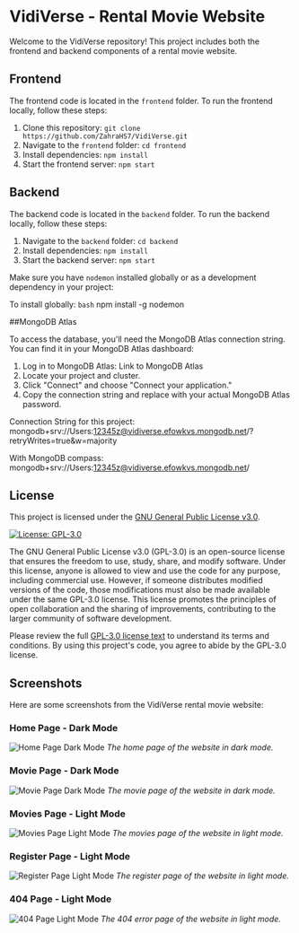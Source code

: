 # VidiVerse - Rental Movie Website

Welcome to the VidiVerse repository! This project includes both the frontend and backend components of a rental movie website.

## Frontend

The frontend code is located in the `frontend` folder. To run the frontend locally, follow these steps:

1. Clone this repository: `git clone https://github.com/ZahraHS7/VidiVerse.git`
2. Navigate to the `frontend` folder: `cd frontend`
3. Install dependencies: `npm install`
4. Start the frontend server: `npm start`

## Backend

The backend code is located in the `backend` folder. To run the backend locally, follow these steps:

1. Navigate to the `backend` folder: `cd backend`
2. Install dependencies: `npm install`
3. Start the backend server: `npm start`

Make sure you have `nodemon` installed globally or as a development dependency in your project:

To install globally:
```bash```
npm install -g nodemon

##MongoDB Atlas

To access the database, you'll need the MongoDB Atlas connection string. You can find it in your MongoDB Atlas dashboard:

1. Log in to MongoDB Atlas: Link to MongoDB Atlas
2. Locate your project and cluster.
3. Click "Connect" and choose "Connect your application."
4. Copy the connection string and replace <password> with your actual MongoDB Atlas password.

Connection String for this project:
mongodb+srv://Users:12345z@vidiverse.efowkvs.mongodb.net/?retryWrites=true&w=majority

With MongoDB compass:
mongodb+srv://Users:12345z@vidiverse.efowkvs.mongodb.net/

## License

This project is licensed under the [GNU General Public License v3.0](https://www.gnu.org/licenses/gpl-3.0.en.html).

[![License: GPL-3.0](https://img.shields.io/badge/License-GPL%20v3-blue.svg)](https://www.gnu.org/licenses/gpl-3.0.en.html)

The GNU General Public License v3.0 (GPL-3.0) is an open-source license that ensures the freedom to use, study, share, and modify software. Under this license, anyone is allowed to view and use the code for any purpose, including commercial use. However, if someone distributes modified versions of the code, those modifications must also be made available under the same GPL-3.0 license. This license promotes the principles of open collaboration and the sharing of improvements, contributing to the larger community of software development.

Please review the full [GPL-3.0 license text](https://www.gnu.org/licenses/gpl-3.0.en.html) to understand its terms and conditions. By using this project's code, you agree to abide by the GPL-3.0 license.

## Screenshots

Here are some screenshots from the VidiVerse rental movie website:

### Home Page - Dark Mode
![Home Page Dark Mode](https://drive.google.com/uc?export=download&id=1zOUToqV2rhO_peTK8w-SznieW1LUQBJK)
*The home page of the website in dark mode.*

### Movie Page - Dark Mode
![Movie Page Dark Mode](https://drive.google.com/uc?export=download&id=1XjRiVWplJMHdrTU1XWoVeEswTkxAO6TJ)
*The movie page of the website in dark mode.*

### Movies Page - Light Mode
![Movies Page Light Mode](https://drive.google.com/uc?export=download&id=1sDB5OiDUK14QEXQzaUDwO_PVsFASqwJp)
*The movies page of the website in light mode.*

### Register Page - Light Mode
![Register Page Light Mode](https://drive.google.com/uc?export=download&id=1s9vzh2MLfeis1kAbx92SSUmKfeKctBZA)
*The register page of the website in light mode.*

### 404 Page - Light Mode
![404 Page Light Mode](https://drive.google.com/uc?export=download&id=1uOcEnRIL8RtIesaGPQEUFRU2NyVf1dWD)
*The 404 error page of the website in light mode.*
